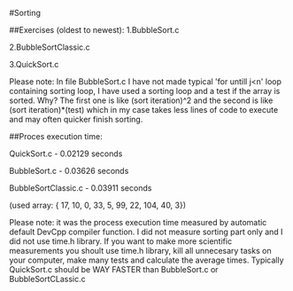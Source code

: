 #Sorting

##Exercises (oldest to newest):
1.BubbleSort.c

2.BubbleSortClassic.c

3.QuickSort.c


Please note:
    In file BubbleSort.c I have not made typical 'for untill j<n' loop containing sorting loop, I have used a sorting loop and a test if the array is sorted.
   Why? The first one is like (sort iteration)^2 and the second is like (sort iteration)*(test) which in my case takes less lines of code to execute and may often quicker finish sorting.


##Proces execution time:

QuickSort.c           - 0.02129 seconds

BubbleSort.c          - 0.03626 seconds

BubbleSortClassic.c   - 0.03911 seconds


(used array: { 17, 10, 0, 33, 5, 99, 22, 104, 40, 3})


Please note: it was the process execution time measured by automatic default DevCpp compiler function. I did not measure sorting part only and I did not use time.h library. If you want to make more scientific measurements you shoult use time.h library, kill all unnecesary tasks on your computer, make many tests and calculate the average times.
Typically QuickSort.c should be WAY FASTER than BubbleSort.c or BubbleSortCLassic.c
